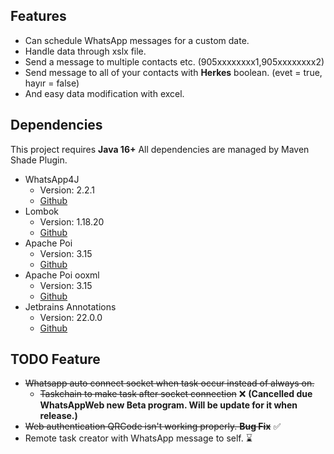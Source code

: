 ## Features

- Can schedule WhatsApp messages for a custom date.
- Handle data through xslx file.
- Send a message to multiple contacts etc. (905xxxxxxxx1,905xxxxxxxx2)
- Send message to all of your contacts with **Herkes** boolean. (evet = true, hayır = false)
- And easy data modification with excel.

## Dependencies

This project requires **Java 16+**
All dependencies are managed by Maven Shade Plugin.

* WhatsApp4J
	* Version: 2.2.1
	* [Github](https://github.com/Auties00/WhatsappWeb4j "Github")
* Lombok
	* Version:  1.18.20
	* [Github](https://github.com/projectlombok/lombok "Github")
* Apache Poi
	* Version: 3.15
	* [Github](https://github.com/apache/poi "Github")
* Apache Poi ooxml
	* Version: 3.15
	* [Github](https://github.com/apache/poi/tree/ooxml "Github")
* Jetbrains Annotations
	* Version: 22.0.0
	* [Github](https://github.com/JetBrains/java-annotations "Github")
	
## TODO Feature
* ~~Whatsapp auto connect socket when task occur instead of always on.~~ 
    * ~~Taskchain to make task after socket connection~~ ❌
**(Cancelled due WhatsAppWeb new Beta program. Will be update for it when release.)**
* ~~Web authentication QRCode isn't working properly. **Bug Fix**~~ ✅
* Remote task creator with WhatsApp message to self. ⌛
